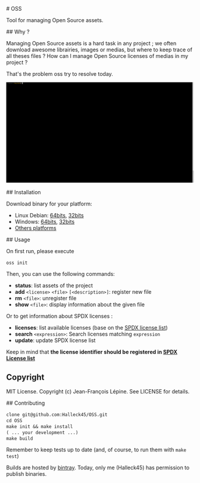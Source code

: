 # OSS

Tool for managing Open Source assets.

## Why ?

Managing Open Source assets is a hard task in any project ; we often download awesome librairies, images or medias, but 
where to keep trace of all theses files ? How can I manage Open Source licenses of medias in my project ? 

That's the problem oss try to resolve today.

![simple overview of oss](./doc/overview.gif)

## Installation

Download binary for your platform:

+ Linux Debian: [64bits](http://dl.bintray.com/halleck45/OSS/oss_linux_amd64), [32bits](http://dl.bintray.com/halleck45/OSS/oss_linux_386)
+ Windows: [64bits](http://dl.bintray.com/halleck45/OSS/oss_windows_amd64.exe), [32bits](http://dl.bintray.com/halleck45/OSS/oss_windows_386.exe)
+ [Others platforms](http://dl.bintray.com/halleck45/OSS/)

## Usage

On first run, please execute
    
    oss init
    
Then, you can use the following commands:

+ **status**: list assets of the project
+ **add** `<license>` `<file>` `[<description>]`: register new file
+ **rm** `<file>`: unregister file
+ **show** `<file>`: display information about the given file

Or to get information about SPDX licenses :

+ **licenses**: list available licenses (base on the [SPDX license list]((http://spdx.org/licenses/)))
+ **search** `<expression>`: Search licenses matching `expression`
+ **update**: update SPDX license list

Keep in mind that **the license identifier should be registered in [SPDX License list](http://spdx.org/licenses/)**

## Copyright

MIT License. Copyright (c) Jean-François Lépine. See LICENSE for details.

## Contributing


    clone git@github.com:Halleck45/OSS.git
    cd OSS
    make init && make install
    ( ... your development ...)
    make build
    
Remember to keep tests up to date (and, of course, to run them with `make test`)

Builds are hosted by [bintray](https://bintray.com). Today, only me (Halleck45) has permission to publish binaries.